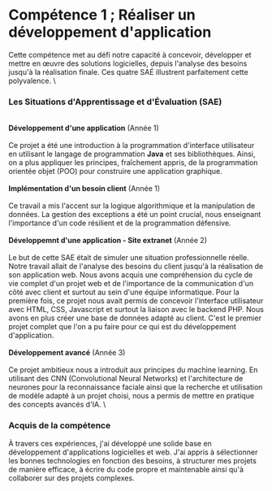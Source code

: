 # Compétence 1 ; Réaliser un développement d'application

Cette compétence met au défi notre capacité à concevoir, développer et mettre en œuvre des solutions logicielles, depuis l'analyse des besoins jusqu'à la réalisation finale. Ces quatre SAÉ illustrent parfaitement cette polyvalence.
\
### Les Situations d'Apprentissage et d'Évaluation (SAE)
\
**Développement d'une application** (Année 1) \
\
Ce projet a été une introduction à la programmation d'interface utilisateur en utilisant le langage de programmation **Java** et ses bibliothèques. Ainsi, on a plus appliquer les principes, fraîchement appris, de la programmation orientée objet (POO) pour construire une application graphique.
\
\
**Implémentation d'un besoin client** (Année 1) \
\
Ce travail a mis l'accent sur la logique algorithmique et la manipulation de données. La gestion des exceptions a été un point crucial, nous enseignant l'importance d'un code résilient et de la programmation défensive. \
\
**Développemnt d'une application - Site extranet** (Année 2) \
\
Le but de cette SAE était de simuler une situation professionnelle réelle. Notre travail allait de l'analyse des besoins du client jusqu'à la réalisation de son application web. Nous avons acquis une compréhension du cycle de vie complet d'un projet web et de l'importance de la communication d'un côté avec client et surtout au sein d'une équipe informatique. Pour la première fois, ce projet nous avait permis de concevoir l'interface utilisateur avec HTML, CSS, Javascript et surtout la liaison avec le backend PHP. Nous avons en plus créer une base de données adapté au client. C'est le premier projet complet que l'on a pu faire pour ce qui est du développement d'application. \
\
**Développement avancé** (Année 3) \
\
Ce projet ambitieux nous a introduit aux principes du machine learning. En utilisant des CNN (Convolutional Neural Networks) et l'architecture de neurones pour la reconnaissance faciale ainsi que la recherche et utilisation de modèle adapté à un projet choisi, nous a permis de mettre en pratique des concepts avancés d'IA. \

### Acquis de la compétence 
À travers ces expériences, j'ai développé une solide base en développement d'applications logicielles et web. J'ai appris à sélectionner les bonnes technologies en fonction des besoins, à structurer mes projets de manière efficace, à écrire du code propre et maintenable ainsi qu'à collaborer sur des projets complexes.
